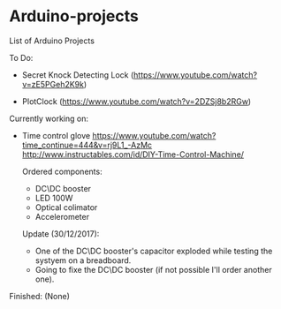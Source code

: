 # Arduino-projects

List of Arduino Projects

To Do:

  - Secret Knock Detecting Lock (https://www.youtube.com/watch?v=zE5PGeh2K9k)
  
  - PlotClock (https://www.youtube.com/watch?v=2DZSj8b2RGw)
  

  
Currently working on:
  
  - Time control glove
      https://www.youtube.com/watch?time_continue=444&v=rj9L1_-AzMc
      http://www.instructables.com/id/DIY-Time-Control-Machine/
      
      Ordered components:
      <ul>
        <li>DC\DC booster</li>
        <li>LED 100W</li>
        <li>Optical colimator</li>
        <li>Accelerometer</li>
      </ul>
  
        
      Update (30/12/2017):
      <ul>
        <li>One of the DC\DC booster's capacitor exploded while testing the systyem on a breadboard.</li>
        <li>Going to fixe the DC\DC booster (if not possible I'll order another one).</li>
      </ul>

Finished:
 (None)

